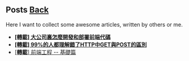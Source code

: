 ## Posts	[Back](./../README.md)

Here I want to collect some awesome articles, written by others or me.

- [**[轉載] 大公司裏怎麼開發和部署前端代碼**](./frontend_code_in_big_company/frontend_code_in_big_company.md)
- [**[轉載] 99%的人都理解錯了HTTP中GET與POST的區別**](./http_and_get/http_and_get.md)
- [[**轉載**] 前端工程 -- 基礎篇](./base_frontend/base_frontend.md) 
